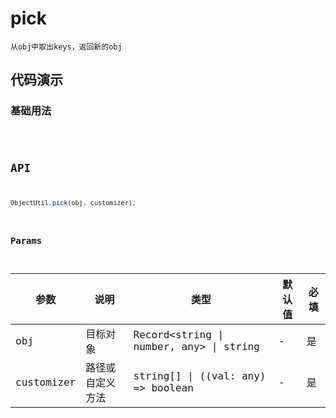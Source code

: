 # pick

`从obj中取出keys，返回新的obj`


## 代码演示

### 基础用法
<code src="./pick-use.tsx" />

## API
```jsx | pure
ObjectUtil.pick(obj, customizer);
```

### Params

| 参数       | 说明             | 类型                                    | 默认值 | 必填 |
| ---------- | ---------------- | --------------------------------------- | ------ | ---- |
| obj        | 目标对象         | Record<string \| number, any> \| string | -      | 是   |
| customizer | 路径或自定义方法 | string[] \| ((val: any) => boolean      | -      | 是   |
